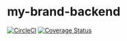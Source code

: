 # my-brand-backend
[![CircleCI](https://circleci.com/gh/nshimiyejayd/myBrandAPIs.svg?style=svg)](https://app.circleci.com/pipelines/github/nshimiyejayd/myBrandAPIs/)
[![Coverage Status](https://coveralls.io/repos/github/nshimiyejayd/myBrandAPIs/badge.svg?branch=main)](https://coveralls.io/github/nshimiyejayd/myBrandAPIs?branch=main)
